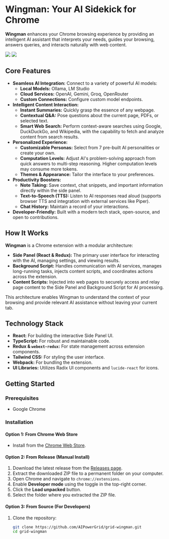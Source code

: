 
# Wingman: Your AI Sidekick for Chrome


**Wingman** enhances your Chrome browsing experience by providing an intelligent AI assistant that interprets your needs, guides your browsing, answers queries, and interacts naturally with web content.

![](docs/web.gif) ![](docs/local.gif)

## Core Features

- **Seamless AI Integration:** Connect to a variety of powerful AI models:
  - **Local Models:** Ollama, LM Studio
  - **Cloud Services:** OpenAI, Gemini, Groq, OpenRouter
  - **Custom Connections:** Configure custom model endpoints.
- **Intelligent Content Interaction:**
  - **Instant Summaries:** Quickly grasp the essence of any webpage.
  - **Contextual Q&A:** Pose questions about the current page, PDFs, or selected text.
  - **Smart Web Search:** Perform context-aware searches using Google, DuckDuckGo, and Wikipedia, with the capability to fetch and analyze content from search results.
- **Personalized Experience:**
  - **Customizable Personas:** Select from 7 pre-built AI personalities or create your own.
  - **Computation Levels:** Adjust AI's problem-solving approach from quick answers to multi-step reasoning. Higher computation levels may consume more tokens.
  - **Themes & Appearance:** Tailor the interface to your preferences.
- **Productivity Boosters:**
  - **Note Taking:** Save context, chat snippets, and important information directly within the side panel.
  - **Text-to-Speech (TTS):** Listen to AI responses read aloud (supports browser TTS and integration with external services like Piper).
  - **Chat History:** Maintain a record of your interactions.
- **Developer-Friendly:** Built with a modern tech stack, open-source, and open to contributions.

## How It Works

**Wingman** is a Chrome extension with a modular architecture:

- **Side Panel (React & Redux):** The primary user interface for interacting with the AI, managing settings, and viewing results.
- **Background Script:** Handles communication with AI services, manages long-running tasks, injects content scripts, and coordinates actions across the extension.
- **Content Scripts:** Injected into web pages to securely access and relay page content to the Side Panel and Background Script for AI processing.

This architecture enables Wingman to understand the context of your browsing and provide relevant AI assistance without leaving your current tab.

## Technology Stack

- **React:** For building the interactive Side Panel UI.
- **TypeScript:** For robust and maintainable code.
- **Redux & `webext-redux`:** For state management across extension components.
- **Tailwind CSS:** For styling the user interface.
- **Webpack:** For bundling the extension.
- **UI Libraries:** Utilizes Radix UI components and `lucide-react` for icons.

## Getting Started

### Prerequisites

- Google Chrome

### Installation

#### Option 1: From Chrome Web Store

- Install from the [Chrome Web Store](https://chromewebstore.google.com/detail/pphjdjdoclkedgiaahmiahladgcpohca?utm_source=item-share-cb).

#### Option 2: From Release (Manual Install)

1. Download the latest release from the [Releases page](https://github.com/AIPowerGrid/grid-wingman/releases).
2. Extract the downloaded ZIP file to a permanent folder on your computer.
3. Open Chrome and navigate to `chrome://extensions`.
4. Enable **Developer mode** using the toggle in the top-right corner.
5. Click the **Load unpacked** button.
6. Select the folder where you extracted the ZIP file.

#### Option 3: From Source (For Developers)

1. Clone the repository:
   ```bash
   git clone https://github.com/AIPowerGrid/grid-wingman.git
   cd grid-wingman
